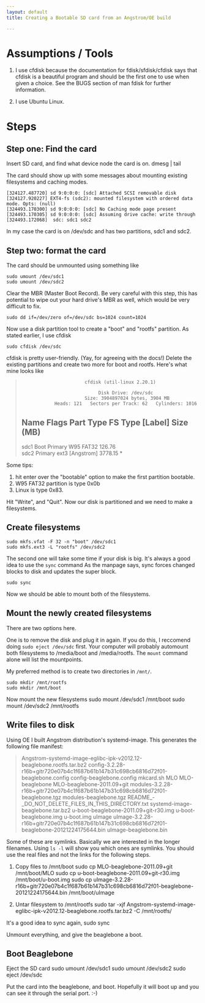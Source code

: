 ```yaml
---
layout: default
title: Creating a Bootable SD card from an Angstrom/OE build

---
```


# Assumptions / Tools
1. I use cfdisk because the documentation for fdisk/sfdisk/cfdisk says that cfdisk is a beautiful program and should be the first one to use when given a choice. 
See the BUGS section of man fdisk for further information.

2. I use Ubuntu Linux.

# Steps
## Step one: Find the card
Insert SD card, and find what device node the card is on.
    dmesg | tail

The card should show up with some messages about mounting existing filesystems and caching modes.

    [324127.487720] sd 9:0:0:0: [sdc] Attached SCSI removable disk
    [324127.920227] EXT4-fs (sdc2): mounted filesystem with ordered data mode. Opts: (null)
    [324493.170300] sd 9:0:0:0: [sdc] No Caching mode page present
    [324493.170305] sd 9:0:0:0: [sdc] Assuming drive cache: write through
    [324493.172068]  sdc: sdc1 sdc2

In my case the card is on /dev/sdc and has two partitions, sdc1 and sdc2.

## Step two: format the card
The card should be unmounted using something like

    sudo umount /dev/sdc1
    sudo umount /dev/sdc2

Clear the MBR (Master Boot Record).
Be very careful with this step, this has potential to wipe out your hard drive's MBR as well, which would be very difficult to fix. 

    sudo dd if=/dev/zero of=/dev/sdc bs=1024 count=1024

Now use a disk partition tool to create a "boot" and "rootfs" partition. 
As stated earlier, I use cfdisk

    sudo cfdisk /dev/sdc

cfdisk is pretty user-friendly. (Yay, for agreeing with the docs!)
Delete the existing partitions and create two more for boot and rootfs. 
Here's what mine looks like

>                            cfdisk (util-linux 2.20.1)
>
>                                 Disk Drive: /dev/sdc
>                            Size: 3904897024 bytes, 3904 MB
>                 Heads: 121   Sectors per Track: 62   Cylinders: 1016
>
>    Name         Flags       Part Type   FS Type           [Label]         Size (MB)
> -------------------------------------------------------------------------------------
>    sdc1         Boot         Primary    W95 FAT32                            126.76   
>    sdc2                      Primary    ext3              [Angstrom]        3778.15  *

Some tips:
1) hit enter over the "bootable" option to make the first partition bootable.
2) W95 FAT32 partition is type 0x0b
3) Linux is type 0x83.

Hit "Write", and "Quit".
Now our disk is partitioned and we need to make a filesystems.

## Create filesystems

    sudo mkfs.vfat -F 32 -n "boot" /dev/sdc1
    sudo mkfs.ext3 -L "rootfs" /dev/sdc2

The second one will take some time if your disk is big. 
It's always a good idea to use the `sync` command
As the manpage says, sync forces changed blocks to disk and updates the super block. 

    sudo sync

Now we should be able to mount both of the filesystems.

## Mount the newly created filesystems

There are two options here.

One is to remove the disk and plug it in again. 
If you do this, I reccomend doing `sudo eject /dev/sdc` first. 
Your computer will probably automount both filesystems to /media/boot and /media/rootfs. 
The `mount` command alone will list the mountpoints.

My preferred method is to create two directories in `/mnt/`.

    sudo mkdir /mnt/rootfs
    sudo mkdir /mnt/boot

Now mount the new filesystems
    sudo mount /dev/sdc1 /mnt/boot
    sudo mount /dev/sdc2 /mnt/rootfs

## Write files to disk

Using OE I built Angstrom distribution's  systemd-image. 
This generates the following file manifest:

> Angstrom-systemd-image-eglibc-ipk-v2012.12-beaglebone.rootfs.tar.bz2
> config-3.2.28-r16b+gitr720e07b4c1f687b61b147b31c698cb6816d72f01-beaglebone.config
> config-beaglebone.config
> mkcard.sh
> MLO
> MLO-beaglebone
> MLO-beaglebone-2011.09+git
> modules-3.2.28-r16b+gitr720e07b4c1f687b61b147b31c698cb6816d72f01-beaglebone.tgz
> modules-beaglebone.tgz
> README_-_DO_NOT_DELETE_FILES_IN_THIS_DIRECTORY.txt
> systemd-image-beaglebone.tar.bz2
> u-boot-beaglebone-2011.09+git-r30.img
> u-boot-beaglebone.img
> u-boot.img
> uImage
> uImage-3.2.28-r16b+gitr720e07b4c1f687b61b147b31c698cb6816d72f01-beaglebone-20121224175644.bin
> uImage-beaglebone.bin

Some of these are symlinks. 
Basically we are interested in the longer filenames. 
Using `ls -l` will show you which ones are symlinks. 
You should use the real files and not the links for the following steps. 

1. Copy files to /mnt/boot
    sudo cp MLO-beaglebone-2011.09+git /mnt/boot/MLO
    sudo cp u-boot-beaglebone-2011.09+git-r30.img /mnt/boot/u-boot.img
    sudo cp uImage-3.2.28-r16b+gitr720e07b4c1f687b61b147b31c698cb6816d72f01-beaglebone-20121224175644.bin /mnt/boot/uImage

2. Untar filesystem to /mnt/rootfs
    sudo tar -xjf Angstrom-systemd-image-eglibc-ipk-v2012.12-beaglebone.rootfs.tar.bz2 -C /mnt/rootfs/

It's a good idea to sync again,
    sudo sync

Unmount everything, and give the beaglebone a boot.

## Boot Beaglebone

Eject the SD card
    sudo umount /dev/sdc1
    sudo umount /dev/sdc2
    sudo eject /dev/sdc

Put the card into the beaglebone, and boot.
Hopefully it will boot up and you can see it through the serial port. :-)
